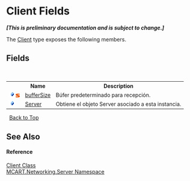 # Client Fields
 _**\[This is preliminary documentation and is subject to change.\]**_

The <a href="192fdf1f-b8af-3ec9-0055-92ff0e690de3">Client</a> type exposes the following members.


## Fields
&nbsp;<table><tr><th></th><th>Name</th><th>Description</th></tr><tr><td>![Public field](media/pubfield.gif "Public field")![Static member](media/static.gif "Static member")</td><td><a href="1b5474a4-5c5d-8aa7-e862-714d97932b00">bufferSize</a></td><td>
Búfer predeterminado para recepción.</td></tr><tr><td>![Public field](media/pubfield.gif "Public field")</td><td><a href="104f68dc-6f60-dd27-bd63-fbf895d08487">Server</a></td><td>
Obtiene el objeto Server asociado a esta instancia.</td></tr></table>&nbsp;
<a href="#client-fields">Back to Top</a>

## See Also


#### Reference
<a href="192fdf1f-b8af-3ec9-0055-92ff0e690de3">Client Class</a><br /><a href="720af18e-2a17-584a-1ca8-e0e39906cbff">MCART.Networking.Server Namespace</a><br />